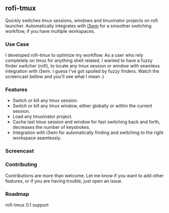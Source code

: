 ## rofi-tmux

Quickly switches tmux sessions, windows and tmuxinator projects on rofi launcher. Automatically integrates with [i3wm](http://www.i3wm.org) for a smoother switching workflow, if you have multiple workspaces.

### Use Case

I developed rofi-tmux to optimize my workflow. As a user who rely completely on tmux for anything shell related, I wanted to have a fuzzy finder switcher (rofi), to locate any tmux session or window with seamless integration with i3wm. I guess I've got spoiled by fuzzy finders. Watch the screencast bellow and you'll see what I mean :)

### Features

- Switch or kill any tmux session.
- Switch or kill any tmux window, either globally or within the current session.
- Load any tmuxinator project.
- Cache last tmux session and window for fast switching back and forth, decreases the number of keystrokes.
- Integration with i3wm for automatically finding and switching to the right workspace seamlessly.

### Screencast

### Contributing

Contributions are more than welcome. Let me know if you want to add other features, or if you are having trouble, just open an issue.

### Roadmap

rofi-tmux 0.1
support
